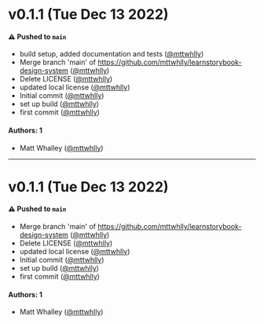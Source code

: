 # v0.1.1 (Tue Dec 13 2022)

#### ⚠️ Pushed to `main`

- build setup, added documentation and tests ([@mttwhlly](https://github.com/mttwhlly))
- Merge branch 'main' of https://github.com/mttwhlly/learnstorybook-design-system ([@mttwhlly](https://github.com/mttwhlly))
- Delete LICENSE ([@mttwhlly](https://github.com/mttwhlly))
- updated local license ([@mttwhlly](https://github.com/mttwhlly))
- Initial commit ([@mttwhlly](https://github.com/mttwhlly))
- set up build ([@mttwhlly](https://github.com/mttwhlly))
- first commit ([@mttwhlly](https://github.com/mttwhlly))

#### Authors: 1

- Matt Whalley ([@mttwhlly](https://github.com/mttwhlly))

---

# v0.1.1 (Tue Dec 13 2022)

#### ⚠️ Pushed to `main`

- Merge branch 'main' of https://github.com/mttwhlly/learnstorybook-design-system ([@mttwhlly](https://github.com/mttwhlly))
- Delete LICENSE ([@mttwhlly](https://github.com/mttwhlly))
- updated local license ([@mttwhlly](https://github.com/mttwhlly))
- Initial commit ([@mttwhlly](https://github.com/mttwhlly))
- set up build ([@mttwhlly](https://github.com/mttwhlly))
- first commit ([@mttwhlly](https://github.com/mttwhlly))

#### Authors: 1

- Matt Whalley ([@mttwhlly](https://github.com/mttwhlly))
